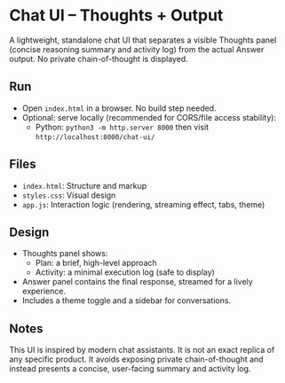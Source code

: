 # Chat UI – Thoughts + Output

A lightweight, standalone chat UI that separates a visible Thoughts panel (concise reasoning summary and activity log) from the actual Answer output. No private chain-of-thought is displayed.

## Run

- Open `index.html` in a browser. No build step needed.
- Optional: serve locally (recommended for CORS/file access stability):
  - Python: `python3 -m http.server 8000` then visit `http://localhost:8000/chat-ui/`

## Files

- `index.html`: Structure and markup
- `styles.css`: Visual design
- `app.js`: Interaction logic (rendering, streaming effect, tabs, theme)

## Design

- Thoughts panel shows:
  - Plan: a brief, high-level approach
  - Activity: a minimal execution log (safe to display)
- Answer panel contains the final response, streamed for a lively experience.
- Includes a theme toggle and a sidebar for conversations.

## Notes

This UI is inspired by modern chat assistants. It is not an exact replica of any specific product. It avoids exposing private chain-of-thought and instead presents a concise, user-facing summary and activity log.